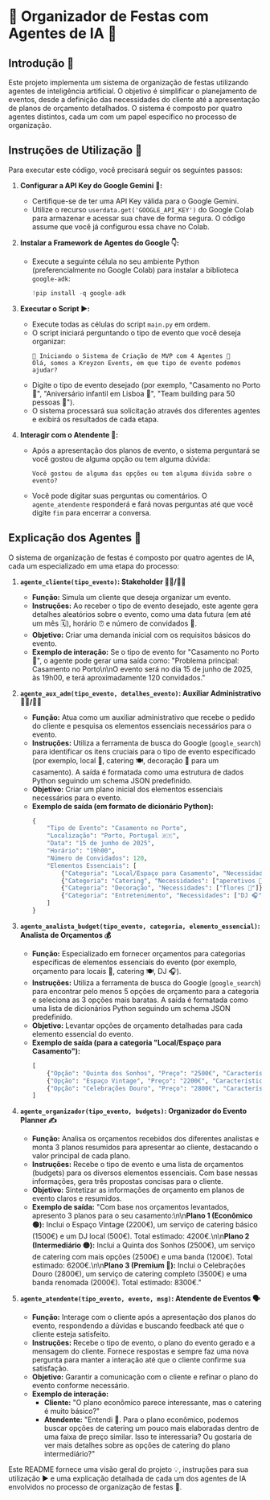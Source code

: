 # 🎉 Organizador de Festas com Agentes de IA 🎉

## Introdução 👋

Este projeto implementa um sistema de organização de festas utilizando agentes de inteligência artificial. O objetivo é simplificar o planejamento de eventos, desde a definição das necessidades do cliente até a apresentação de planos de orçamento detalhados. O sistema é composto por quatro agentes distintos, cada um com um papel específico no processo de organização.

## Instruções de Utilização 🚀

Para executar este código, você precisará seguir os seguintes passos:

1.  **Configurar a API Key do Google Gemini 🔑:**
    * Certifique-se de ter uma API Key válida para o Google Gemini.
    * Utilize o recurso `userdata.get('GOOGLE_API_KEY')` do Google Colab para armazenar e acessar sua chave de forma segura. O código assume que você já configurou essa chave no Colab.

2.  **Instalar a Framework de Agentes do Google 👇:**
    * Execute a seguinte célula no seu ambiente Python (preferencialmente no Google Colab) para instalar a biblioteca `google-adk`:
        ```python
        !pip install -q google-adk
        ```

3.  **Executar o Script ▶️:**
    * Execute todas as células do script `main.py` em ordem.
    * O script iniciará perguntando o tipo de evento que você deseja organizar:
        ```
        🚀 Iniciando o Sistema de Criação de MVP com 4 Agentes 🚀
        Olá, somos a Kreyzon Events, em que tipo de evento podemos ajudar?
        ```
    * Digite o tipo de evento desejado (por exemplo, "Casamento no Porto 💍", "Aniversário infantil em Lisboa 🎈", "Team building para 50 pessoas 🤝").
    * O sistema processará sua solicitação através dos diferentes agentes e exibirá os resultados de cada etapa.

4.  **Interagir com o Atendente 💬:**
    * Após a apresentação dos planos de evento, o sistema perguntará se você gostou de alguma opção ou tem alguma dúvida:
        ```
        Você gostou de alguma das opções ou tem alguma dúvida sobre o evento?
        ```
    * Você pode digitar suas perguntas ou comentários. O `agente_atendente` responderá e fará novas perguntas até que você digite `fim` para encerrar a conversa.

## Explicação dos Agentes 🤖

O sistema de organização de festas é composto por quatro agentes de IA, cada um especializado em uma etapa do processo:

1.  **`agente_cliente(tipo_evento)`: Stakeholder 🙋‍♀️/🙋‍♂️**
    * **Função:** Simula um cliente que deseja organizar um evento.
    * **Instruções:** Ao receber o tipo de evento desejado, este agente gera detalhes aleatórios sobre o evento, como uma data futura (em até um mês 🗓️), horário ⏰ e número de convidados 👥.
    * **Objetivo:** Criar uma demanda inicial com os requisitos básicos do evento.
    * **Exemplo de interação:** Se o tipo de evento for "Casamento no Porto 💍", o agente pode gerar uma saída como: "Problema principal: Casamento no Porto\n\nO evento será no dia 15 de junho de 2025, às 19h00, e terá aproximadamente 120 convidados."

2.  **`agente_aux_adm(tipo_evento, detalhes_evento)`: Auxiliar Administrativo 🕵️‍♀️/🕵️‍♂️**
    * **Função:** Atua como um auxiliar administrativo que recebe o pedido do cliente e pesquisa os elementos essenciais necessários para o evento.
    * **Instruções:** Utiliza a ferramenta de busca do Google (`google_search`) para identificar os itens cruciais para o tipo de evento especificado (por exemplo, local 🏢, catering 🍽️, decoração 💐 para um casamento). A saída é formatada como uma estrutura de dados Python seguindo um schema JSON predefinido.
    * **Objetivo:** Criar um plano inicial dos elementos essenciais necessários para o evento.
    * **Exemplo de saída (em formato de dicionário Python):**
        ```python
        {
            "Tipo de Evento": "Casamento no Porto",
            "Localização": "Porto, Portugal 🇵🇹",
            "Data": "15 de junho de 2025",
            "Horário": "19h00",
            "Número de Convidados": 120,
            "Elementos Essenciais": [
                {"Categoria": "Local/Espaço para Casamento", "Necessidades": ["salão grande", "open space", "mesas e cadeiras"]},
                {"Categoria": "Catering", "Necessidades": ["aperetivos 🥨", "bebidas alcoolicas 🍷", "bebidas não-alcoolicas 🍹", "bolo de casamento 🎂"]},
                {"Categoria": "Decoração", "Necessidades": ["flores 🌸"]},
                {"Categoria": "Entretenimento", "Necessidades": ["DJ 🎧"]}
            ]
        }
        ```

3.  **`agente_analista_budget(tipo_evento, categoria, elemento_essencial)`: Analista de Orçamentos 💰**
    * **Função:** Especializado em fornecer orçamentos para categorias específicas de elementos essenciais do evento (por exemplo, orçamento para locais 🏢, catering 🍽️, DJ 🎧).
    * **Instruções:** Utiliza a ferramenta de busca do Google (`google_search`) para encontrar pelo menos 5 opções de orçamento para a categoria e seleciona as 3 opções mais baratas. A saída é formatada como uma lista de dicionários Python seguindo um schema JSON predefinido.
    * **Objetivo:** Levantar opções de orçamento detalhadas para cada elemento essencial do evento.
    * **Exemplo de saída (para a categoria "Local/Espaço para Casamento"):**
        ```python
        [
            {"Opção": "Quinta dos Sonhos", "Preço": "2500€", "Características": ["Salão para 150 pessoas", "Jardim amplo 🌳", "Estacionamento 🅿️"]},
            {"Opção": "Espaço Vintage", "Preço": "2200€", "Características": ["Salão charmoso ✨", "Decoração inclusa", "Boa localização"]},
            {"Opção": "Celebrações Douro", "Preço": "2800€", "Características": ["Vista para o rio 🏞️", "Catering próprio", "Espaço ao ar livre"]}
        ]
        ```

4.  **`agente_organizador(tipo_evento, budgets)`: Organizador do Evento  Planner ✍️**
    * **Função:** Analisa os orçamentos recebidos dos diferentes analistas e monta 3 planos resumidos para apresentar ao cliente, destacando o valor principal de cada plano.
    * **Instruções:** Recebe o tipo de evento e uma lista de orçamentos (budgets) para os diversos elementos essenciais. Com base nessas informações, gera três propostas concisas para o cliente.
    * **Objetivo:** Sintetizar as informações de orçamento em planos de evento claros e resumidos.
    * **Exemplo de saída:** "Com base nos orçamentos levantados, apresento 3 planos para o seu casamento:\n\n**Plano 1 (Econômico 🟢):** Inclui o Espaço Vintage (2200€), um serviço de catering básico (1500€) e um DJ local (500€). Total estimado: 4200€.\n\n**Plano 2 (Intermediário 🟡):** Inclui a Quinta dos Sonhos (2500€), um serviço de catering com mais opções (2500€) e uma banda (1200€). Total estimado: 6200€.\n\n**Plano 3 (Premium 🔴):** Inclui o Celebrações Douro (2800€), um serviço de catering completo (3500€) e uma banda renomada (2000€). Total estimado: 8300€."

5.  **`agente_atendente(tipo_evento, evento, msg)`: Atendente de Eventos 🗣️**
    * **Função:** Interage com o cliente após a apresentação dos planos do evento, respondendo a dúvidas e buscando feedback até que o cliente esteja satisfeito.
    * **Instruções:** Recebe o tipo de evento, o plano do evento gerado e a mensagem do cliente. Fornece respostas e sempre faz uma nova pergunta para manter a interação até que o cliente confirme sua satisfação.
    * **Objetivo:** Garantir a comunicação com o cliente e refinar o plano do evento conforme necessário.
    * **Exemplo de interação:**
        * **Cliente:** "O plano econômico parece interessante, mas o catering é muito básico?"
        * **Atendente:** "Entendi 🤔. Para o plano econômico, podemos buscar opções de catering um pouco mais elaboradas dentro de uma faixa de preço similar. Isso te interessaria? Ou gostaria de ver mais detalhes sobre as opções de catering do plano intermediário?"

Este README fornece uma visão geral do projeto 💡, instruções para sua utilização ▶️ e uma explicação detalhada de cada um dos agentes de IA envolvidos no processo de organização de festas 🤖.
